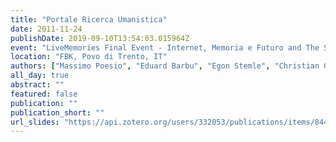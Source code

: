 ```yaml
---
title: "Portale Ricerca Umanistica"
date: 2011-11-24
publishDate: 2019-09-10T13:54:03.015964Z
event: "LiveMemories Final Event - Internet, Memoria e Futuro and The Semantic Way"
location: "FBK, Povo di Trento, IT"
authors: ["Massimo Poesio", "Eduard Barbu", "Egon Stemle", "Christian Girardi"]
all_day: true
abstract: ""
featured: false
publication: ""
publication_short: ""
url_slides: "https://api.zotero.org/users/332053/publications/items/844MEEVV/file/view"
---
```



